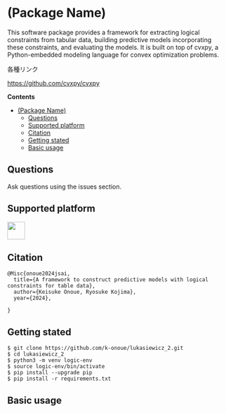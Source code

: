 # (Package Name)

This software package provides a framework for extracting logical constraints from tabular data, building predictive models incorporating these constraints, and evaluating the models. It is built on top of cvxpy, a Python-embedded modeling language for convex optimization problems.


各種リンク

https://github.com/cvxpy/cvxpy


**Contents**
- [(Package Name)](#package-name)
  - [Questions](#questions)
  - [Supported platform](#supported-platform)
  - [Citation](#citation)
  - [Getting stated](#getting-stated)
  - [Basic usage](#basic-usage)



## Questions

Ask questions using the issues section.

## Supported platform

[<img src="https://upload.wikimedia.org/wikipedia/commons/3/35/Tux.svg" height=40px>](https://en.wikipedia.org/wiki/List_of_Linux_distributions)

## Citation

```
@Misc{onoue2024jsai,
  title={A framework to construct predictive models with logical constraints for table data}, 
  author={Keisuke Onoue, Ryosuke Kojima},
  year={2024},
  
}
```

## Getting stated

```
$ git clone https://github.com/k-onoue/lukasiewicz_2.git
$ cd lukasiewicz_2
$ python3 -m venv logic-env
$ source logic-env/bin/activate
$ pip install --upgrade pip
$ pip install -r requirements.txt
```

## Basic usage

